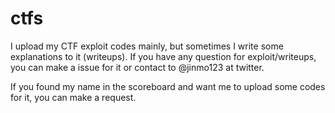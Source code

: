 # ctfs

I upload my CTF exploit codes mainly, but sometimes I write some explanations to it (writeups).
If you have any question for exploit/writeups, you can make a issue for it or contact to @jinmo123 at twitter.

If you found my name in the scoreboard and want me to upload some codes for it, you can make a request.
